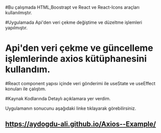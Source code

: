 
#Bu çalışmada HTML,Boostrapt ve React ve React-Icons araçları kullanılmıştır.

#Uygulamada Api'den veri çekme değiştime ve düzeltme işlemleri yapılmıştır.

# Api'den veri çekme  ve güncelleme işlemlerinde  axios kütüphanesini kullandım. 

#React component yapısı içinde veri gönderimi ile useState ve useEffect konuları ile çalıştım. 

#Kaynak Kodlarında Detaylı açıklamara yer verdim.


Uygulamanın sonucunu aşağıdaki linke tıklayarak görebilirsiniz.

## https://aydogdu-ali.github.io/Axios--Example/
